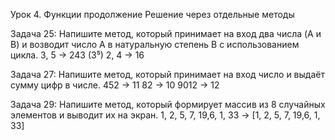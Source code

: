 Урок 4. Функции продолжение
Решение через отдельные методы

Задача 25: Напишите метод, который принимает на вход два числа (A и B) и возводит число A в натуральную степень B с использованием цикла.
3, 5 -> 243 (3⁵)
2, 4 -> 16

Задача 27: Напишите метод, который принимает на вход число и выдаёт сумму цифр в числе.
452 -> 11
82 -> 10
9012 -> 12

Задача 29: Напишите метод, который формирует массив из 8 случайных элементов и выводит их на экран.
1, 2, 5, 7, 19,6, 1, 33 -> [1, 2, 5, 7, 19,6, 1, 33]